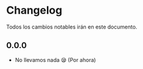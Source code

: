 # Changelog
Todos los cambios notables irán en este documento.

## 0.0.0
- No llevamos nada :sleepy: (Por ahora)
